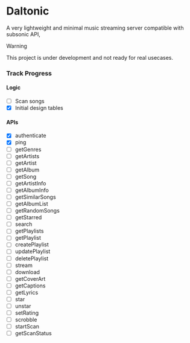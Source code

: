 # Daltonic

A very lightweight and minimal music streaming server compatible with subsonic API,

> [!WARNING]
> This project is under development and not ready for real usecases.

### Track Progress

#### Logic

- [ ] Scan songs
- [x] Initial design tables

#### APIs

- [x] authenticate
- [x] ping
- [ ] getGenres
- [ ] getArtists
- [ ] getArtist
- [ ] getAlbum
- [ ] getSong
- [ ] getArtistInfo
- [ ] getAlbumInfo
- [ ] getSimilarSongs
- [ ] getAlbumList
- [ ] getRandomSongs
- [ ] getStarred
- [ ] search
- [ ] getPlaylists
- [ ] getPlaylist
- [ ] createPlaylist
- [ ] updatePlaylist
- [ ] deletePlaylist
- [ ] stream
- [ ] download
- [ ] getCoverArt
- [ ] getCaptions
- [ ] getLyrics
- [ ] star
- [ ] unstar
- [ ] setRating
- [ ] scrobble
- [ ] startScan
- [ ] getScanStatus
